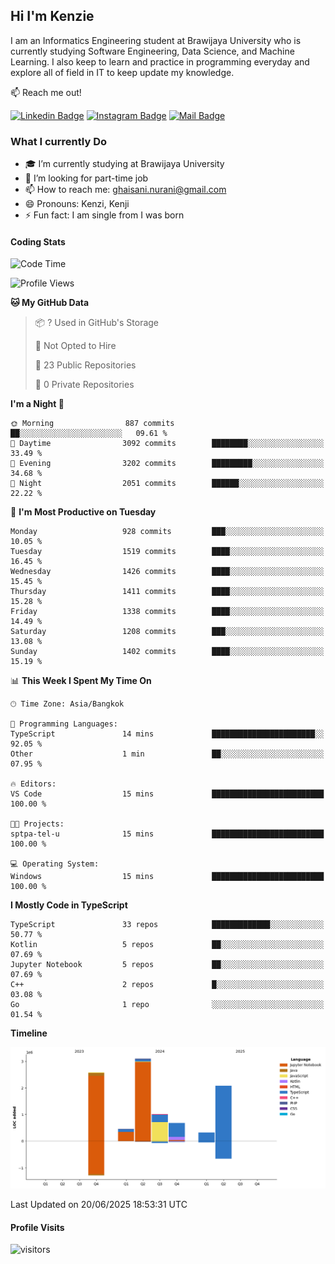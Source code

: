 ## Hi I'm Kenzie


I am an Informatics Engineering student at Brawijaya University who is currently studying Software Engineering, Data Science, and Machine Learning. I also keep to learn and practice in programming everyday and explore all of field in IT to keep update my knowledge.

:mailbox: Reach me out!

[![Linkedin Badge](https://img.shields.io/badge/-Kenzie_Taqiyassar-0e76a8?style=flat&labelColor=0e76a8&logo=linkedin&logoColor=white)](https://www.linkedin.com/in/kenzie-taqiyassar-37458b1aa/) 
[![Instagram Badge](https://img.shields.io/badge/-@__kenziehh_-e84393?style=flat&labelColor=e84393&logo=instagram&logoColor=white)](https://www.instagram.com/_kenziehh/) 
[![Mail Badge](https://img.shields.io/badge/-ghaisani.nurani-c0392b?style=flat&labelColor=c0392b&logo=gmail&logoColor=white)](mailto:ghaisani.nurani@gmail.com)

### What I currently Do

- 🎓 I’m currently studying at Brawijaya University
- 💼 I’m looking for part-time job
- 📫 How to reach me: ghaisani.nurani@gmail.com
- 😄 Pronouns: Kenzi, Kenji
- ⚡ Fun fact: I am single from I was born

#### Coding Stats
<!--START_SECTION:waka-->
![Code Time](http://img.shields.io/badge/Code%20Time-1%2C376%20hrs%2025%20mins-blue)

![Profile Views](http://img.shields.io/badge/Profile%20Views-0-blue)

**🐱 My GitHub Data** 

> 📦 ? Used in GitHub's Storage 
 > 
> 🚫 Not Opted to Hire
 > 
> 📜 23 Public Repositories 
 > 
> 🔑 0 Private Repositories 
 > 
**I'm a Night 🦉** 

```text
🌞 Morning                887 commits         ██░░░░░░░░░░░░░░░░░░░░░░░   09.61 % 
🌆 Daytime                3092 commits        ████████░░░░░░░░░░░░░░░░░   33.49 % 
🌃 Evening                3202 commits        █████████░░░░░░░░░░░░░░░░   34.68 % 
🌙 Night                  2051 commits        ██████░░░░░░░░░░░░░░░░░░░   22.22 % 
```
📅 **I'm Most Productive on Tuesday** 

```text
Monday                   928 commits         ███░░░░░░░░░░░░░░░░░░░░░░   10.05 % 
Tuesday                  1519 commits        ████░░░░░░░░░░░░░░░░░░░░░   16.45 % 
Wednesday                1426 commits        ████░░░░░░░░░░░░░░░░░░░░░   15.45 % 
Thursday                 1411 commits        ████░░░░░░░░░░░░░░░░░░░░░   15.28 % 
Friday                   1338 commits        ████░░░░░░░░░░░░░░░░░░░░░   14.49 % 
Saturday                 1208 commits        ███░░░░░░░░░░░░░░░░░░░░░░   13.08 % 
Sunday                   1402 commits        ████░░░░░░░░░░░░░░░░░░░░░   15.19 % 
```


📊 **This Week I Spent My Time On** 

```text
🕑︎ Time Zone: Asia/Bangkok

💬 Programming Languages: 
TypeScript               14 mins             ███████████████████████░░   92.05 % 
Other                    1 min               ██░░░░░░░░░░░░░░░░░░░░░░░   07.95 % 

🔥 Editors: 
VS Code                  15 mins             █████████████████████████   100.00 % 

🐱‍💻 Projects: 
sptpa-tel-u              15 mins             █████████████████████████   100.00 % 

💻 Operating System: 
Windows                  15 mins             █████████████████████████   100.00 % 
```

**I Mostly Code in TypeScript** 

```text
TypeScript               33 repos            █████████████░░░░░░░░░░░░   50.77 % 
Kotlin                   5 repos             ██░░░░░░░░░░░░░░░░░░░░░░░   07.69 % 
Jupyter Notebook         5 repos             ██░░░░░░░░░░░░░░░░░░░░░░░   07.69 % 
C++                      2 repos             █░░░░░░░░░░░░░░░░░░░░░░░░   03.08 % 
Go                       1 repo              ░░░░░░░░░░░░░░░░░░░░░░░░░   01.54 % 
```



**Timeline**

![Lines of Code chart](https://raw.githubusercontent.com/kenziehh/kenziehh/master/assets/bar_graph.png)


 Last Updated on 20/06/2025 18:53:31 UTC
<!--END_SECTION:waka-->


#### Profile Visits

![visitors](https://visitor-badge.glitch.me/badge?page_id=kenziehh.kenziehh)






